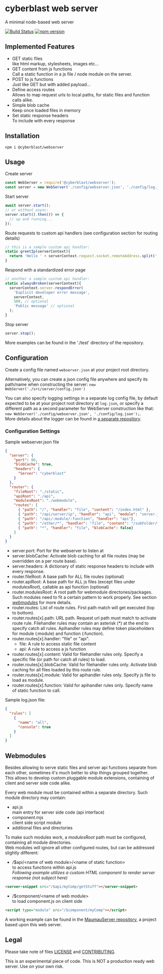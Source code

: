 # cyberblast web server

A minimal node-based web server

[![Build Status](https://travis-ci.com/cyberblast/WebServer.svg?branch=dev)](https://travis-ci.com/cyberblast/webserver)
[![npm version](https://badge.fury.io/js/%40cyberblast%2Fwebserver.svg)](https://badge.fury.io/js/%40cyberblast%2Fwebserver)

## Implemented Features

* GET static files  
  like html markup, stylesheets, images etc...
* GET content from js functions  
  Call a static function in a js file / node module on the server. 
* POST to js functions  
  Just like GET but with added payload...
* Define access routes  
  Allows to map request urls to local paths, for static files and function calls alike.
* Simple blob cache  
  Keep once loaded files in memory
* Set static response headers  
  To include with every response

## Installation

`npm i @cyberblast/webserver`

## Usage

Create server
```js
const WebServer = require('@cyberblast/webserver');
const server = new WebServer('./config/webserver.json', './config/log.json');
```
Start server
```js
await server.start();
// or without async:
server.start().then(() => {
  // up and running...
});
```
Route requests to custom api handlers (see configuration section for routing details)
```js
// this is a sample custom api handler:
static greetIp(serverContext){
  return 'Hello ' + serverContext.request.socket.remoteAddress.split(':').pop();
}
```
Respond with a standardized error page
```js
// another a sample custom api handler:
static alwaysBroken(serverContext){
  serverContext.server.respondError(
    'Explicit developer error message', 
    serverContext, 
    500, // optional
    'Public message' // optional
  );
}
```
Stop server
```js
server.stop();
```
More examples can be found in the './test' directory of the repository.

## Configuration

Create a config file named `webserver.json` at your project root directory. 

Alternatively, you can create a json config file anywhere and specify its path/name when constructing the server: `new WebServer('./src/server/config.json')`

You can also specify logging settings in a separate log config file, by default expected to be at your project root directory at `log.json`, or specify a different path as a second parameter for WebServer construction like that: `new WebServer('./config/webserver.json', './config/log.json');`.  
More details about the logger can be found in [a separate repository](https://github.com/cyberblast/logger).

### Configuration Settings

Sample webserver.json file
```json
{
  "server": {
    "port": 80, 
    "blobCache": true,
    "headers": {
      "Server": "cyberblast"
    }
  },
  "router": {
    "fileRoot": "./static",
    "apiRoot": "./api",
    "modulesRoot": "./webmodule",
    "routes": [
      { "path": "/", "handler": "file", "content": "/index.html" },
      { "path": "/api/server/ip", "handler": "api", "module": "server.js", "function": "ip" },
      { "path": "/api/:module/:function", "handler": "api"},
      { "path": "/other/*", "handler": "file", "content": "/subFolder/*" },
      { "path": "*", "handler": "file", "blobCache": false}
    ]
  }
}
```
* server.port: Port for the webserver to listen at
* server.blobCache: Activate blob caching for all file routes (may be overridden on a per route base).
* server.headers: A dictionary of static response headers to include with every response.
* router.fileRoot: A base path for ALL file routes (optional)
* router.apiRoot: A base path for ALL js files (except files under *modulesRoot*), callable as api function (optional)
* router.modulesRoot: A root path for webmodule directories/packages. Such modules need to fit a certain pattern to work properly. See section *[webmodules](#webmodules)* for more details.
* router.routes: List of route rules. First path match will get executed (top to bottom).
* router.routes[x].path: URL path. Request url path must match to activate route rule. Filehandler rules may contain an asterisk (*) at the end to specify catch all rules. Apihandler rules may define token placeholders for module (:module) and function (:function). 
* router.routes[x].handler: "file" or "api". 
  * file: A rule to access static file content
  * api: A rule to access a js function
* router.routes[x].content: Valid for filehandler rules only. Specify a specific file (or path for catch all rules) to load.
* router.routes[x].blobCache: Valid for filehandler rules only. Activate blob caching for all files loaded by this route rule.
* router.routes[x].module: Valid for apihandler rules only. Specify js file to load as module. 
* router.routes[x].function: Valid for apihandler rules only. Specify name of static function to call.

Sample log.json file: 
```json
{
  "rules": [
    {
      "name": "all",
      "console": true
    }
  ]
}
```
## Webmodules

Besides allowing to serve static files and server api functions separate from each other, sometimes it's much better to ship things grouped together. This allows to develop custom pluggable module extensions, containing of client and server side code alike. 

Every web module must be contained within a separate directory. Such module directory may contain: 
* api.js  
main entry for server side code (api interface)
* component.mjs  
client side script module
* additional files and directories

To make such modules work, a *modulesRoot* path must be configured, containing all module directories.  
Web modules will ignore all other configured routes, but can be addressed slightly different: 

* /$api/\<name of web module\>/\<name of static function\>  
to access functions within api.js  
*Following example utilizes a custom HTML component to render server response (not subject here)*
```html
<server-snippet src="/$api/myComp/getStuff"></server-snippet>
```
* /$component/\<name of web module\>  
to load component.js on client side
```html
<script type="module" src="/$component/myComp"></script>
```
A working example can be found in the [MaumauServer repository](https://github.com/cyberblast/MaumauServer), a project based upon this web server.

## Legal

Please take note of files [LICENSE](https://raw.githubusercontent.com/cyberblast/webserver/master/LICENSE) and [CONTRIBUTING](https://raw.githubusercontent.com/cyberblast/webserver/master/CONTRIBUTING).

This is an experimental piece of code. This is NOT a production ready web server. Use on your own risk.
